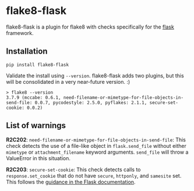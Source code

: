 # flake8-flask

flake8-flask is a plugin for flake8 with checks specifically for the [flask](https://pypi.org/project/Flask/) framework.

## Installation

```
pip install flake8-flask
```

Validate the install using `--version`. flake8-flask adds two plugins, but this will be consolidated in a very near-future version. :)

```
> flake8 --version
3.7.9 (mccabe: 0.6.1, need-filename-or-mimetype-for-file-objects-in-send-file: 0.0.7, pycodestyle: 2.5.0, pyflakes: 2.1.1, secure-set-cookie: 0.0.2)
```

## List of warnings

**R2C202**: `need-filename-or-mimetype-for-file-objects-in-send-file`: This check detects the use of a file-like object in `flask.send_file` without either `mimetype` or `attachment_filename` keyword arguments. `send_file` will throw a ValueError in this situation.

**R2C203**: `secure-set-cookie`: This check detects calls to `response.set_cookie` that do not have `secure`, `httponly`, and `samesite` set. This follows the [guidance in the Flask documentation](https://flask.palletsprojects.com/en/1.1.x/security/#set-cookie-options).


